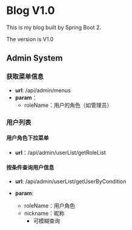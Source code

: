 # Blog V1.0

This is my blog built by Spring Boot 2.

The version is V1.0



## Admin System

### 获取菜单信息

- **url**: /api/admin/menus
- **param**：
  - roleName：用户的角色（如管理员）

### 用户列表

#### 用户角色下拉菜单

- **url**：/api/admin/userList/getRoleList

#### 按条件查询用户信息

- **url**: /api/admin/userList/getUserByCondition

- **param**: 
  - roleName：用户角色
  - nickname：昵称
    - 可模糊查询

